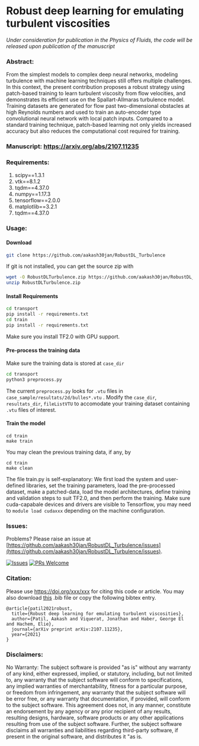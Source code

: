 # Robust deep learning for emulating turbulent viscosities 
_Under consideration for publication in the Physics of Fluids, the code will be released upon publication of the manuscript_
###
### Abstract:
From the simplest models to complex deep neural networks, modeling turbulence with machine learning techniques still offers multiple challenges. In this context, the present contribution proposes a robust strategy using patch-based training to learn turbulent viscosity from flow velocities, and demonstrates its efficient use on the Spallart-Allmaras turbulence model. Training datasets are generated for flow past two-dimensional obstacles at high Reynolds numbers and used to train an auto-encoder type convolutional neural network with local patch inputs. Compared to a standard training technique, patch-based learning not only yields increased accuracy but also reduces the computational cost required for training.
### Manuscript: https://arxiv.org/abs/2107.11235


### Requirements:
1. scipy==1.3.1
2. vtk==8.1.2
3. tqdm==4.37.0
4. numpy==1.17.3
5. tensorflow==2.0.0
6. matplotlib==3.2.1
7. tqdm==4.37.0

### Usage:
#### Download
```bash
git clone https://github.com/aakash30jan/RobustDL_Turbulence
```
If git is not installed, you can get the source zip with
```bash
wget -O RobustDLTurbulence.zip https://github.com/aakash30jan/RobustDL_Turbulence/archive/refs/heads/main.zip 
unzip RobustDLTurbulence.zip
```

#### Install Requirements
```bash
cd transport
pip install -r requirements.txt
cd train
pip install -r requirements.txt
```
Make sure you install TF2.0 with GPU support.  

#### Pre-process the training data
Make sure the training data is stored at `case_dir`  
```bash
cd transport
python3 preprocess.py
```
The current `preprocess.py` looks for `.vtu` files in `case_sample/resultats/2d/bulles*.vtu` . Modify the `case_dir`, `resultats_dir`, `fileListVTU` to accomodate your training dataset containing `.vtu` files of interest. 

#### Train the model
```console
cd train
make train
```
You may clean the previous training data, if any, by 
```console
cd train
make clean
```
The file train.py is self-explanatory: We first load the system and user-defined libraries, set the training parameters, load the pre-processed dataset, make a patched-data, load the model architectures, define training and validation steps to suit TF2.0, and then perform the training. Make sure cuda-capabale devices and drivers are visible to Tensorflow, you may need to `module load cudaxxx` depending on the machine configuration. 

### Issues:
Problems? Please raise an issue at [https://github.com/aakash30jan/RobustDL_Turbulence/issues](https://github.com/aakash30jan/RobustDL_Turbulence/issues).

[![Issues](https://img.shields.io/github/issues/RobustDL_Turbulence/issues)](#pydispo)  [![PRs Welcome](https://img.shields.io/badge/PRs-welcome-brightgreen.svg?style=flat-square)](#pydispo)

### Citation:
Please use https://doi.org/xxx/xxx for citing this code or article. You may also download [this](https://scholar.googleusercontent.com/scholar.bib?q=info:_D9NJ40fE7QJ:scholar.google.com/&output=citation&scisdr=CgXM4NgCEPTclLJb0ls:AAGBfm0AAAAAYVxeylvjonDP1ZKvaZrHqCMZqLsx1-eV&scisig=AAGBfm0AAAAAYVxeys2GRvAnuUS7aMi31HIh1dtJMx5n&scisf=4&ct=citation&cd=-1&hl=en) .bib file or copy the following bibtex entry. 
```
@article{patil2021robust,
  title={Robust deep learning for emulating turbulent viscosities},
  author={Patil, Aakash and Viquerat, Jonathan and Haber, George El and Hachem, Elie},
  journal={arXiv preprint arXiv:2107.11235},
  year={2021}
}
```

### Disclaimers:
No Warranty:  The subject software is provided "as is" without any warranty of any kind, either expressed, implied, or statutory, including, but not limited to, any warranty that the subject software will conform to specifications, any implied warranties of merchantability, fitness for a particular purpose, or freedom from infringement, any warranty that the subject software will be error free, or any warranty that documentation, if provided, will conform to the subject software. This agreement does not, in any manner, constitute an endorsement by any agency or any prior recipient of any results, resulting designs, hardware, software products or any other applications resulting from use of the subject software. Further, the subject software  disclaims all warranties and liabilities regarding third-party software, if present in the original software, and distributes it "as is.


